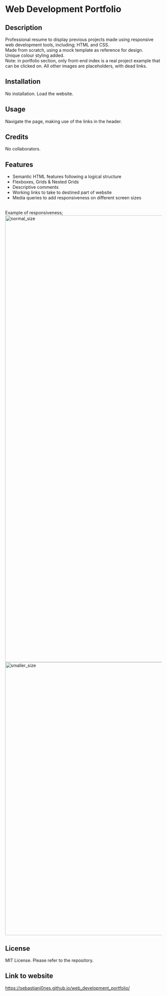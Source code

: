 # Web Development Portfolio

## Description
Professional resume to display previous projects made using responsive web development tools, including; HTML and CSS.
<br/>
Made from scratch, using a mock template as reference for design.
<br/>
Unique colour styling added.
<br/>
Note: in portfolio section, only front-end index is a real project example that can be clicked on.
All other images are placeholders, with dead links.

## Installation 
No installation. Load the website.


## Usage
Navigate the page, making use of the links in the header. 


## Credits
No collaborators.


## Features

- Semantic HTML features following a logical structure
- Flexboxes, Grids & Nested Grids 
- Descriptive comments 
- Working links to take to destined part of website
- Media queries to add responsiveness on different screen sizes

<br/>
Example of responsiveness;
<img width="1435" alt="normal_size" src="https://user-images.githubusercontent.com/114486176/205470290-9c9943e3-6070-4a7c-8b8c-61288f14c4be.png">
<br/>
<img width="877" alt="smaller_size" src="https://user-images.githubusercontent.com/114486176/205470297-38536650-17af-4b61-93b3-4d2e87845c5b.png">


## License
MIT License. Please refer to the repository.


## Link to website
https://sebastianj0nes.github.io/web_development_portfolio/
